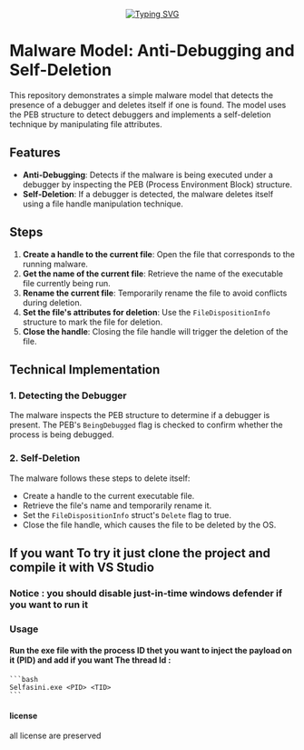 <!--   my-ticker -->    
<!-- &emsp;&emsp;&emsp;&emsp;&emsp;&emsp;&emsp;&emsp;&emsp;[![Typing SVG](https://readme-typing-svg.herokuapp.com?color=%F0E68C&center=true&vCenter=true&width=250&lines=S4L1M+MalWareDev"")](https://git.io/typing-svg) -->

<p align="center">
  <a href="https://git.io/typing-svg">
    <img src="https://readme-typing-svg.herokuapp.com?color=%F0E68C&center=true&vCenter=true&width=250&lines=S4L1M+MalWareDev" alt="Typing SVG">
  </a>
</p>

# Malware Model: Anti-Debugging and Self-Deletion

This repository demonstrates a simple malware model that detects the presence of a debugger and deletes itself if one is found. The model uses the PEB structure to detect debuggers and implements a self-deletion technique by manipulating file attributes.

## Features

- **Anti-Debugging**: Detects if the malware is being executed under a debugger by inspecting the PEB (Process Environment Block) structure.
- **Self-Deletion**: If a debugger is detected, the malware deletes itself using a file handle manipulation technique.

## Steps

1. **Create a handle to the current file**: Open the file that corresponds to the running malware.
2. **Get the name of the current file**: Retrieve the name of the executable file currently being run.
3. **Rename the current file**: Temporarily rename the file to avoid conflicts during deletion.
4. **Set the file's attributes for deletion**: Use the `FileDispositionInfo` structure to mark the file for deletion.
5. **Close the handle**: Closing the file handle will trigger the deletion of the file.

## Technical Implementation

### 1. Detecting the Debugger
The malware inspects the PEB structure to determine if a debugger is present. The PEB's `BeingDebugged` flag is checked to confirm whether the process is being debugged.

### 2. Self-Deletion
The malware follows these steps to delete itself:

- Create a handle to the current executable file.
- Retrieve the file's name and temporarily rename it.
- Set the `FileDispositionInfo` struct's `Delete` flag to true.
- Close the file handle, which causes the file to be deleted by the OS.

## If you want To try it just clone the project and compile it with VS Studio 
### Notice : you should disable just-in-time windows defender if you want to run it  
### Usage

#### Run the exe file  with the  process ID thet you want to inject the payload on it (PID) and add if you want The thread Id :

    ```bash
    Selfasini.exe <PID> <TID>
    ```



#### license
all license are preserved  

